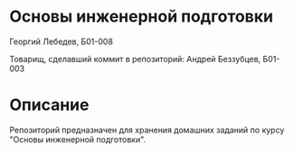 # Основы инженерной подготовки
Георгий Лебедев, Б01-008

Товарищ, сделавший коммит в репозиторий: Андрей Беззубцев, Б01-003

# Описание
Репозиторий предназначен для хранения домашних заданий по курсу "Основы инженерной подготовки".
